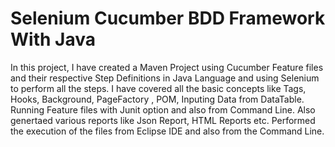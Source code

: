 # Selenium Cucumber BDD Framework With Java
In this project, I have created a Maven Project using Cucumber Feature files and their respective Step Definitions in Java Language and using Selenium to perform all the steps. 
I have covered all the basic concepts like Tags, Hooks, Background, PageFactory , POM,  Inputing Data from DataTable. Running Feature files with Junit option and also from Command Line.
Also genertaed various reports like Json Report, HTML Reports etc.
Performed the execution of the files from Eclipse IDE and also from the Command Line.
